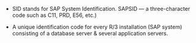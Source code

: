 * SID stands for SAP System Identification. SAPSID — a three-character code such as C11, PRD, E56, etc.)

* A unique identification code for every R/3 installation (SAP system) consisting of a database server & several application servers.
